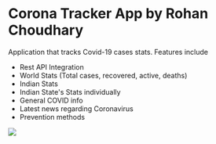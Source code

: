 # Corona Tracker App by Rohan Choudhary

Application that tracks Covid-19 cases stats.
Features include
- Rest API Integration
- World Stats (Total cases, recovered, active, deaths)
- Indian Stats
- Indian State's Stats individually
- General COVID info
- Latest news regarding Coronavirus
- Prevention methods 

![](https://drive.google.com/file/d/1QVHz_TLQwDoFC8A-HnfYOIAvFaADftwv/view?usp=sharing)
